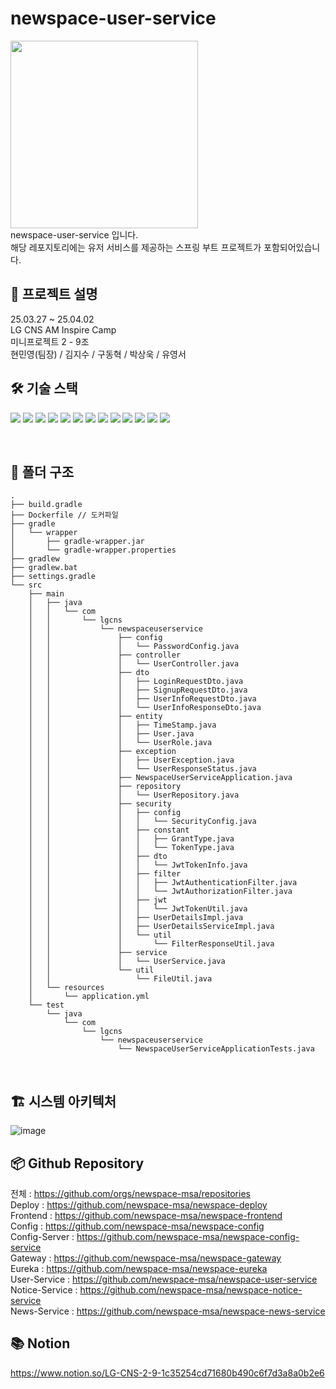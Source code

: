 # newspace-user-service
<img src="https://github.com/user-attachments/assets/04d415b7-b379-4a0b-9aba-ff1d3609db85" width="300" />

<br>
newspace-user-service 입니다.
<br>
해당 레포지토리에는 유저 서비스를 제공하는 스프링 부트 프로젝트가 포함되어있습니다.
<br>

## 📍 프로젝트 설명
25.03.27 ~ 25.04.02
<br>
LG CNS AM Inspire Camp
<br>
미니프로젝트 2 - 9조
<br>
현민영(팀장) / 김지수 / 구동혁 / 박상욱 / 유영서

## 🛠️ 기술 스택

<img src="https://img.shields.io/badge/Spring%20Boot-6DB33F?style=for-the-badge&logo=SpringBoot&logoColor=white"> <img src="https://img.shields.io/badge/Spring%20Security-6DB33F?style=for-the-badge&logo=SpringSecurity&logoColor=white"> <img src="https://img.shields.io/badge/Gradle-02303A?style=for-the-badge&logo=Gradle&logoColor=white"> <img src="https://img.shields.io/badge/Spring%20Cloud-6DB33F?style=for-the-badge&logo=Spring&logoColor=white"> <img src="https://img.shields.io/badge/Spring%20AI-6DB33F?style=for-the-badge&logo=Spring&logoColor=white"> <img src="https://img.shields.io/badge/Spring%20WebFlux-6DB33F?style=for-the-badge&logo=SpringWebFlux&logoColor=white"> <img src="https://img.shields.io/badge/MariaDB-003545?style=for-the-badge&logo=MariaDB&logoColor=white"> <img src="https://img.shields.io/badge/Docker-2496ED?style=for-the-badge&logo=Docker&logoColor=white"> <img src="https://img.shields.io/badge/Jenkins-D24939?style=for-the-badge&logo=Jenkins&logoColor=white"> <img src="https://img.shields.io/badge/Postman-FF6C37?style=for-the-badge&logo=Postman&logoColor=white"> <img src="https://img.shields.io/badge/Swagger-85EA2D?style=for-the-badge&logo=Swagger&logoColor=white"> <img src="https://img.shields.io/badge/Notion-000000?style=for-the-badge&logo=Notion&logoColor=white"> <img src="https://img.shields.io/badge/NGINX-009639?style=for-the-badge&logo=NGINX&logoColor=white"> 

<br/>

## 📂 폴더 구조

```
.
├── build.gradle
├── Dockerfile // 도커파일
├── gradle
│   └── wrapper
│       ├── gradle-wrapper.jar
│       └── gradle-wrapper.properties
├── gradlew
├── gradlew.bat
├── settings.gradle
└── src
    ├── main
    │   ├── java
    │   │   └── com
    │   │       └── lgcns
    │   │           └── newspaceuserservice
    │   │               ├── config
    │   │               │   └── PasswordConfig.java
    │   │               ├── controller
    │   │               │   └── UserController.java
    │   │               ├── dto
    │   │               │   ├── LoginRequestDto.java
    │   │               │   ├── SignupRequestDto.java
    │   │               │   ├── UserInfoRequestDto.java
    │   │               │   └── UserInfoResponseDto.java
    │   │               ├── entity
    │   │               │   ├── TimeStamp.java
    │   │               │   ├── User.java
    │   │               │   └── UserRole.java
    │   │               ├── exception
    │   │               │   ├── UserException.java
    │   │               │   └── UserResponseStatus.java
    │   │               ├── NewspaceUserServiceApplication.java
    │   │               ├── repository
    │   │               │   └── UserRepository.java
    │   │               ├── security
    │   │               │   ├── config
    │   │               │   │   └── SecurityConfig.java
    │   │               │   ├── constant
    │   │               │   │   ├── GrantType.java
    │   │               │   │   └── TokenType.java
    │   │               │   ├── dto
    │   │               │   │   └── JwtTokenInfo.java
    │   │               │   ├── filter
    │   │               │   │   ├── JwtAuthenticationFilter.java
    │   │               │   │   └── JwtAuthorizationFilter.java
    │   │               │   ├── jwt
    │   │               │   │   └── JwtTokenUtil.java
    │   │               │   ├── UserDetailsImpl.java
    │   │               │   ├── UserDetailsServiceImpl.java
    │   │               │   └── util
    │   │               │       └── FilterResponseUtil.java
    │   │               ├── service
    │   │               │   └── UserService.java
    │   │               └── util
    │   │                   └── FileUtil.java
    │   └── resources
    │       └── application.yml
    └── test
        └── java
            └── com
                └── lgcns
                    └── newspaceuserservice
                        └── NewspaceUserServiceApplicationTests.java
```
<br/>

## 🏗️ 시스템 아키텍처
![image](https://media.discordapp.net/attachments/1355032731234336798/1356602546273390592/image.webp?ex=67ed2a13&is=67ebd893&hm=8541702842be7512cbdcaf4b94296d582b256e16cb2cee1bac7f8807ba92095d&=&format=webp&width=1225&height=850)

## 📦 Github Repository
전체 : https://github.com/orgs/newspace-msa/repositories
<br>
Deploy : https://github.com/newspace-msa/newspace-deploy
<br>
Frontend : https://github.com/newspace-msa/newspace-frontend
<br>
Config : https://github.com/newspace-msa/newspace-config
<br>
Config-Server : https://github.com/newspace-msa/newspace-config-service
<br>
Gateway : https://github.com/newspace-msa/newspace-gateway
<br>
Eureka : https://github.com/newspace-msa/newspace-eureka
<br>
User-Service : https://github.com/newspace-msa/newspace-user-service
<br>
Notice-Service : https://github.com/newspace-msa/newspace-notice-service
<br>
News-Service : https://github.com/newspace-msa/newspace-news-service

## 📚 Notion
https://www.notion.so/LG-CNS-2-9-1c35254cd71680b490c6f7d3a8a0b2e6


